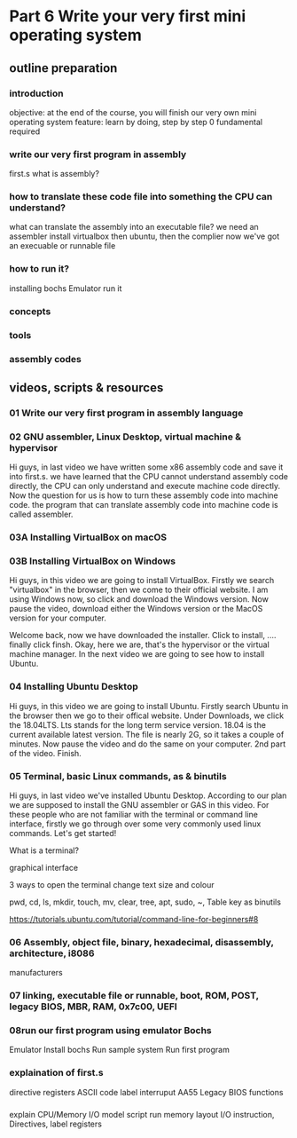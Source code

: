 # Part 6 Write your very first mini operating system

## outline preparation
### introduction

objective: at the end of the course, you will finish our very own mini operating system
feature: learn by doing, step by step
0 fundamental required

### write our very first program in assembly
first.s
what is assembly?

### how to translate these code file into something the CPU can understand?
what can translate the assembly into an executable file?
we need an assembler
install virtualbox then ubuntu, then the complier
now we've got an execuable or runnable file

### how to run it?
installing bochs Emulator
run it

### concepts
### tools
### assembly codes

## videos, scripts & resources

### 01 Write our very first program in assembly language

### 02 GNU assembler, Linux Desktop, virtual machine & hypervisor
Hi guys, in last video we have written some x86 assembly code and save it into first.s. 
we have learned that the CPU cannot understand assembly code directly, the CPU can only understand and execute machine code directly. 
Now the question for us is how to turn these assembly code into machine code. the program that can translate assembly code into machine code is called assembler. 

### 03A Installing VirtualBox on macOS
### 03B Installing VirtualBox on Windows

Hi guys, in this video we are going to install VirtualBox. Firstly we search "virtualbox" in the browser, then we come to their official website. I am using Windows now, so click and download the Windows version. Now pause the video, download either the Windows version or the MacOS version for your computer.

Welcome back, now we have downloaded the installer. Click to install, .... finally click finsh. Okay, here we are, that's the hypervisor or the virtual machine manager. In the next video we are going to see how to install Ubuntu. 

### 04 Installing Ubuntu Desktop

Hi guys, in this video we are going to install Ubuntu. Firstly search Ubuntu in the browser then we go to their offical website. Under Downloads, we click the 18.04LTS. Lts stands for the long term service version. 18.04 is the current available latest version. The file is nearly 2G, so it takes a couple of minutes. Now pause the video and do the same on your computer. 
2nd part of the video. Finish.

### 05 Terminal, basic Linux commands, as & binutils
Hi guys, in last video we've installed Ubuntu Desktop. According to our plan we are supposed to install the GNU assembler or GAS in this video. 
For these people who are not familiar with the terminal or command line interface, firstly we go through over some very commonly used linux commands. Let's get started!

What is a terminal? 

graphical interface

3 ways to open the terminal
change text size and colour

pwd, cd, ls, mkdir, touch, mv, clear, tree, apt, sudo, ~, 
Table key
as binutils

https://tutorials.ubuntu.com/tutorial/command-line-for-beginners#8


### 06 Assembly, object file, binary, hexadecimal, disassembly, architecture, i8086

manufacturers

### 07 linking, executable file or runnable, boot, ROM, POST, legacy BIOS, MBR, RAM, 0x7c00, UEFI


### 08run our first program using emulator Bochs
Emulator
Install bochs
Run sample system
Run first program

### explaination of first.s
directive
registers
ASCII code
label
interruput
AA55
Legacy BIOS functions

###
explain CPU/Memory I/O model
script
run
 memory layout
 I/O
 instruction, Directives, label
 registers
